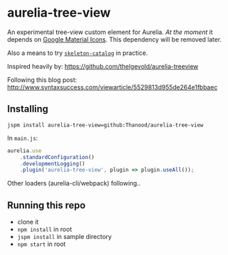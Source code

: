 # aurelia-tree-view

An experimental tree-view custom element for Aurelia.
*At the moment* it depends on [Google Material Icons](https://design.google.com/icons/).
This dependency will be removed later.

Also a means to try [`skeleton-catalog`](https://github.com/aurelia-ui-toolkits/skeleton-catalog) in practice.

Inspired heavily by: https://github.com/thelgevold/aurelia-treeview

Following this blog post: http://www.syntaxsuccess.com/viewarticle/5529813d955de264e1fbbaec

## Installing

`jspm install aurelia-tree-view=github:Thanood/aurelia-tree-view`

In `main.js`:

```javascript
aurelia.use
    .standardConfiguration()
    .developmentLogging()
    .plugin('aurelia-tree-view', plugin => plugin.useAll());
```

Other loaders (aurelia-cli/webpack) following..

## Running this repo

* clone it
* `npm install` in root
* `jspm install` in sample directory
* `npm start` in root
